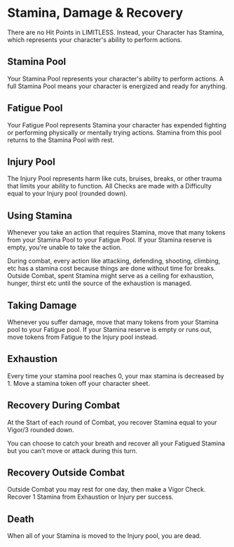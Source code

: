 # Stamina, Damage & Recovery
There are no Hit Points in LIMITLESS. Instead, your Character has Stamina, which represents your character's ability to perform actions. 

## Stamina Pool
Your Stamina Pool represents your character's ability to perform actions. A full Stamina Pool means your character is energized and ready for anything.

## Fatigue Pool
Your Fatigue Pool represents Stamina your character has expended fighting or performing physically or mentally trying actions. Stamina from this pool returns to the Stamina Pool with rest.

## Injury Pool
The Injury Pool represents harm like cuts, bruises, breaks, or other trauma that limits your ability to function. All Checks are made with a Difficulty equal to your Injury pool (rounded down).

## Using Stamina
Whenever you take an action that requires Stamina, move that many tokens from your Stamina Pool to your Fatigue Pool. If your Stamina reserve is empty, you're unable to take the action.

During combat, every action like attacking, defending, shooting, climbing, etc has a stamina cost because things are done without time for breaks. Outside Combat, spent Stamina might serve as a ceiling for exhaustion, hunger, thirst etc until the source of the exhaustion is managed.

## Taking Damage
Whenever you suffer damage, move that many tokens from your Stamina pool to your Fatigue pool. If your Stamina reserve is empty or runs out, move tokens from Fatigue to the Injury pool instead.

## Exhaustion
Every time your stamina pool reaches 0, your max stamina is decreased by 1. Move a stamina token off your character sheet. 

## Recovery During Combat
At the Start of each round of Combat, you recover Stamina equal to your Vigor/3 rounded down.

You can choose to catch your breath and recover all your Fatigued Stamina but you can’t move or attack during this turn.

## Recovery Outside Combat
Outside Combat you may rest for one day, then make a Vigor Check. Recover 1 Stamina from Exhaustion or Injury per success.

## Death
When all of your Stamina is moved to the Injury pool, you are dead.
